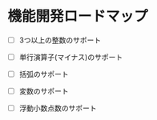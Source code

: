 # 機能開発ロードマップ

- [ ] 3つ以上の整数のサポート
- [ ] 単行演算子(マイナス)のサポート
- [ ] 括弧のサポート
- [ ] 変数のサポート
- [ ] 浮動小数点数のサポート

